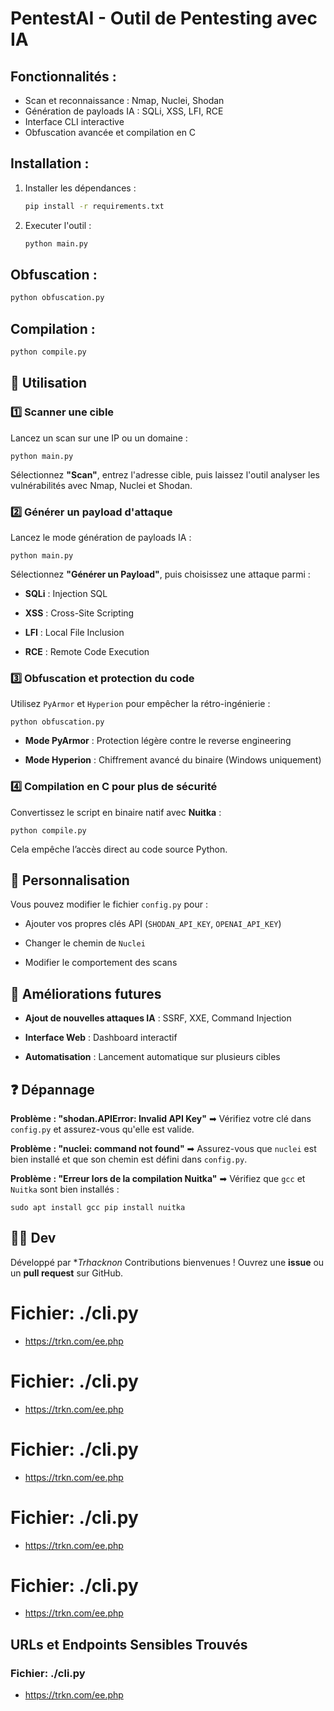 # PentestAI - Outil de Pentesting avec IA

## Fonctionnalités :
- Scan et reconnaissance : Nmap, Nuclei, Shodan
- Génération de payloads IA : SQLi, XSS, LFI, RCE
- Interface CLI interactive
- Obfuscation avancée et compilation en C

## Installation :
1. Installer les dépendances :  
   ```bash
   pip install -r requirements.txt
   ```

2. Executer l'outil :
   ```bash
   python main.py
   ```

## Obfuscation :
   ```bash
   python obfuscation.py 
   ```

## Compilation :
   ```bash
   python compile.py
   ```

## 📌 Utilisation
 
### 1️⃣ **Scanner une cible**
 
Lancez un scan sur une IP ou un domaine :

 `python main.py ` 
 
Sélectionnez **"Scan"**, entrez l'adresse cible, puis laissez l'outil analyser les vulnérabilités avec Nmap, Nuclei et Shodan.
  
### 2️⃣ **Générer un payload d'attaque**
 
Lancez le mode génération de payloads IA :

 `python main.py ` 
 
Sélectionnez **"Générer un Payload"**, puis choisissez une attaque parmi :
 
 
- **SQLi** : Injection SQL
 
- **XSS** : Cross-Site Scripting
 
- **LFI** : Local File Inclusion
 
- **RCE** : Remote Code Execution
  
### 3️⃣ **Obfuscation et protection du code**
 
Utilisez `PyArmor` et `Hyperion` pour empêcher la rétro-ingénierie :

 `python obfuscation.py ` 
 
- **Mode PyArmor** : Protection légère contre le reverse engineering
 
- **Mode Hyperion** : Chiffrement avancé du binaire (Windows uniquement)
 

  
### 4️⃣ **Compilation en C pour plus de sécurité**
 
Convertissez le script en binaire natif avec **Nuitka** :

 `python compile.py ` 
 
Cela empêche l’accès direct au code source Python.
  
## 🔧 Personnalisation
 
Vous pouvez modifier le fichier 
`config.py` pour :
 
 
- Ajouter vos propres clés API (`SHODAN_API_KEY`, `OPENAI_API_KEY`)
 
- Changer le chemin de `Nuclei`
 
- Modifier le comportement des scans
 

  
## 🚀 Améliorations futures
 
 
- **Ajout de nouvelles attaques IA** : SSRF, XXE, Command Injection
 
- **Interface Web** : Dashboard interactif
 
- **Automatisation** : Lancement automatique sur plusieurs cibles
 

  
## ❓ Dépannage
 
**Problème : "shodan.APIError: Invalid API Key"** ➡ Vérifiez votre clé dans `config.py` et assurez-vous qu'elle est valide.
 
**Problème : "nuclei: command not found"** ➡ Assurez-vous que `nuclei` est bien installé et que son chemin est défini dans `config.py`.
 
**Problème : "Erreur lors de la compilation Nuitka"** ➡ Vérifiez que `gcc` et `Nuitka` sont bien installés :

 `sudo apt install gcc pip install nuitka `  
  
## 👨‍💻 Dev
 
Développé par **Trhacknon* Contributions bienvenues ! Ouvrez une **issue** ou un **pull request** sur GitHub.

# Fichier: ./cli.py
- https://trkn.com/ee.php


# Fichier: ./cli.py
- https://trkn.com/ee.php


# Fichier: ./cli.py
- https://trkn.com/ee.php


# Fichier: ./cli.py
- https://trkn.com/ee.php


# Fichier: ./cli.py
- https://trkn.com/ee.php


## URLs et Endpoints Sensibles Trouvés
### Fichier: ./cli.py
- https://trkn.com/ee.php

